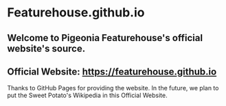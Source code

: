 # Featurehouse.github.io
## Welcome to Pigeonia Featurehouse's official website's source.
## Official Website: https://featurehouse.github.io
Thanks to GitHub Pages for providing the website.
In the future, we plan to put the Sweet Potato's Wikipedia in this Official Website.
